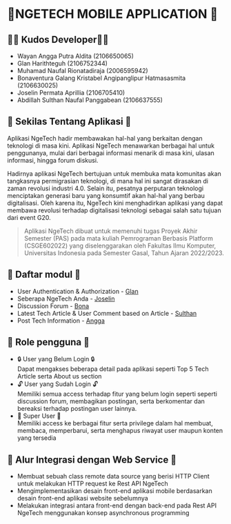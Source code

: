 # 📱NGETECH MOBILE APPLICATION 📱

## 👨‍💻 Kudos Developer👩‍💻
- Wayan Angga Putra Aldita (2106650065)
- Glan Harithteguh (2106752344)
- Muhamad Naufal Rionatadiraja (2006595942)
- Bonaventura Galang Kristabel Angipanglipur Hatmasasmita (2106630025)
- Joselin Permata Aprillia (2106705410)
- Abdillah Sulthan Naufal Panggabean (2106637555)

## 📰 Sekilas Tentang Aplikasi 📰
Aplikasi NgeTech hadir membawakan hal-hal yang berkaitan dengan teknologi di masa kini. Aplikasi NgeTech menawarkan berbagai hal untuk penggunanya, mulai dari berbagai informasi menarik di masa kini, ulasan informasi, hingga forum diskusi.

Hadirnya aplikasi NgeTech bertujuan untuk membuka mata komunitas akan tangkasnya permigrasian teknologi, di mana hal ini sangat dirasakan di zaman revolusi industri 4.0. Selain itu, pesatnya perputaran teknologi menciptakan generasi baru yang konsumtif akan hal-hal yang berbau digitalisasi. Oleh karena itu, NgeTech kini menghadirkan aplikasi yang dapat membawa revolusi terhadap digitalisasi teknologi sebagai salah satu tujuan dari event G20.

> Aplikasi NgeTech dibuat untuk memenuhi tugas Proyek Akhir Semester (PAS) pada mata kuliah Pemrograman Berbasis Platform (CSGE602022) yang diselenggarakan oleh Fakultas Ilmu Komputer, Universitas Indonesia pada Semester Gasal, Tahun Ajaran 2022/2023.


## 📝 Daftar modul 📝
- User Authentication & Authorization - [Glan](https://github.com/glanharith)
- Seberapa NgeTech Anda - [Joselin](https://github.com/joselinprmt)
- Discussion Forum - [Bona](https://github.com/bonaventuragal)
- Latest Tech Article & User Comment based on Article - [Sulthan](https://github.com/abdillahsulthan)
- Post Tech Information - [Angga](https://github.com/AnggaPutraa)

## 👥 Role pengguna 👥
- 🔒 User yang Belum Login 🔒<br />
Dapat mengakses beberapa detail pada aplikasi seperti Top 5 Tech Article serta About us section
- 🔓 User yang Sudah Login 🔓<br />
Memiliki semua access terhadap fitur yang belum login seperti seperti discussion forum, membagikan postingan, serta berkomentar dan bereaksi terhadap postingan user lainnya.
- 👑 Super User 👑<br />
Memiliki access ke berbagai fitur serta privilege dalam hal membuat, membaca, memperbarui, serta menghapus riwayat user maupun konten yang tersedia

## 🔧 Alur Integrasi dengan Web Service 🔧
- Membuat sebuah class remote data source yang berisi HTTP Client untuk melakukan HTTP request ke Rest API NgeTech
- Mengimplementasikan desain front-end aplikasi mobile berdasarkan desain front-end aplikasi website sebelumnya
- Melakukan integrasi antara front-end dengan back-end pada Rest API NgeTech menggunakan konsep asynchronous programming
